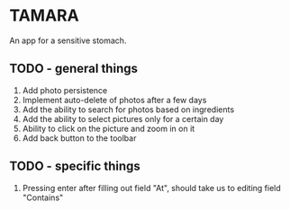# TAMARA
An app for a sensitive stomach.

## TODO - general things
1. Add photo persistence
2. Implement auto-delete of photos after a few days
3. Add the ability to search for photos based on ingredients
4. Add the ability to select pictures only for a certain day
5. Ability to click on the picture and zoom in on it
6. Add back button to the toolbar

## TODO - specific things
1. Pressing enter after filling out field "At", should take us to editing field "Contains"
